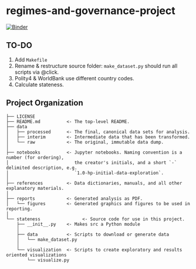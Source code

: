 regimes-and-governance-project
==============================

[![Binder](https://mybinder.org/badge_logo.svg)](https://mybinder.org/v2/gh/hp0404/regimes-and-governance-project/master)

TO-DO
------------
1. Add `Makefile`
2. Rename & restructure source folder: `make_dataset.py` should run all scripts via @click.  
3. Polity4 & WorldBank use different country codes. 
4. Calculate stateness.


Project Organization
------------

    ├── LICENSE
    ├── README.md          <- The top-level README.
    ├── data
    │   ├── processed      <- The final, canonical data sets for analysis.
    │   ├── interim        <- Intermediate data that has been transformed.
    │   └── raw            <- The original, immutable data dump.
    │
    ├── notebooks          <- Jupyter notebooks. Naming convention is a number (for ordering),
    │                         the creator's initials, and a short `-` delimited description, e.g.
    │                         `1.0-hp-initial-data-exploration`.
    │
    ├── references         <- Data dictionaries, manuals, and all other explanatory materials.
    │
    ├── reports            <- Generated analysis as PDF.
    │   └── figures        <- Generated graphics and figures to be used in reporting.
    │
    └── stateness                <- Source code for use in this project.
        ├── __init__.py    <- Makes src a Python module
        │
        ├── data           <- Scripts to download or generate data
        │   └── make_dataset.py
        │
        └── visualization  <- Scripts to create exploratory and results oriented visualizations
            └── visualize.py
